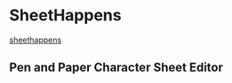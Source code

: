 # SheetHappens
[sheethappens](https://test.sheethappens.online)
## Pen and Paper Character Sheet Editor
